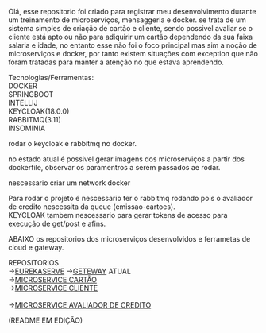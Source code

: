   Olá, esse repositorio foi criado para registrar meu desenvolvimento durante um treinamento de microserviços, mensaggeria e docker.
se trata de um sistema simples de criação de cartão e cliente, sendo possivel avaliar se o cliente está apto ou não
para adiquirir um cartão dependendo da sua faixa salaria e idade, no entanto esse não foi o foco principal mas sim a
noção de microserviços e docker, por tanto existem situações com exception que não foram tratadas para manter a atenção
no que estava aprendendo.<br>

Tecnologias/Ferramentas:<br>
DOCKER<br>
SPRINGBOOT<br>
INTELLIJ<br>
KEYCLOAK(18.0.0)<br>
RABBITMQ(3.11)<br>
INSOMINIA<br>

rodar o keycloak e rabbitmq no docker.<br>

no estado atual é possivel gerar imagens dos microserviços a partir dos dockerfile, observar os paramentros a serem passados ae rodar.<br>

nescessario criar um network docker<br>

Para rodar o projeto é nescessario ter o rabbitmq rodando pois o avaliador de credito nescessita da queue (emissao-cartoes).<br>
KEYCLOAK tambem nescessario para gerar tokens de acesso para execução de get/post e afins.<br>

ABAIXO os repositorios dos microserviços desenvolvidos e ferrametas de cloud e gateway.<br>

REPOSITORIOS<br>
-><a href="https://github.com/EzauMartins/CredCard-eurekaServer/" target="_blank">EUREKASERVE</a> 
-><a href="https://github.com/EzauMartins/CredCard-CloudGateway/" target="_blank">GETEWAY</a> ATUAL    
-><a href="https://github.com/EzauMartins/CredCard-Card" target="_blank">MICROSERVICE CARTÃO</a>   
-><a href="https://github.com/EzauMartins/CredCard-clients-servics" target="_blank">MICROSERVICE CLIENTE</a><br>    
-><a href="https://github.com/EzauMartins/credcard-avaliadorcredito" target="_blank">MICROSERVICE AVALIADOR DE CREDITO</a>    

(README EM EDIÇÂO)
